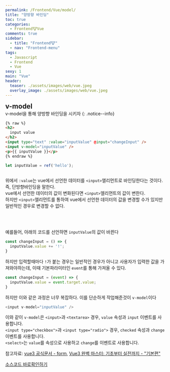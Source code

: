 ```yaml
---
permalink: /Frontend/Vue/model/
title: "양방향 바인딩"
toc: true
categories:
  - Frontend🐮Vue
comments: true
sidebar:
  - title: "Frontend🐮"
  - nav: "Frontend-menu"
tags:
  - Javascript
  - Frontend
  - Vue
sexy: 1
main: "Vue"
header:
  teaser: ./assets/images/web/vue.jpeg
  overlay_image: ./assets/images/web/vue.jpeg
---
```



<span style = "font-size:1.5em;  font-weight: 700;">v-model</span><br>
v-model을 통해 양방향 바인딩을 시키자
{: .notice--info}

```html
{% raw %}
<h2>
  input value
</h2>
<input type="text" :value="inputValue" @input="changeInput" />
<input v-model="inputValue" />
<p>{{ inputValue }}</p>
{% endraw %}
```

```js
let inputValue = ref('hello');
  
```

위에서 `:value`는 vue에서 선언한 데이터를 `<input>`엘리먼트로 바인딩한다는 것이다. 즉, 단방향바인딩을 말한다.  
vue에서 선언한 데이터의 값이 변화된다면	`<input>`엘리먼트의 값이 변한다.  
하지만 `<input>`엘리먼트를 통하여 vue에서 선언한 데이터의 값을 변경할 수가 있지만 일반적인 경우로 변경할 수 없다.  

<br>
<br>

예를들어, 아래의 코드를 선언하면 `inputValue`의 값이 바뀐다
```js
const changeInput = () => {
  inputValue.value += '!';
}
```
하지만 입력할때마다 `!`가 붙는 경우는 일반적인 경우가 아니고 사용자가 입력한 값을 가져와야하는데, 이때 기본파라미터인 `event`를 통해 가져올 수 있다.

```js
const changeInput = (event) => {
  inputValue.value = event.target.value;
}
```

하지만 이와 같은 과정은 너무 복잡하다. 이를 단순하게 작업해준것이 `v-model`이다

```js
<input v-model="inputValue" />
```

이와 같이 `v-model`은 `<input>`과 `<textarea>` 경우, `value` 속성과 `input` 이벤트를 사용합니다. <br>
`<input type="checkbox">`과 `<input type="radio">` 경우, `checked` 속성과 `change` 이벤트를 사용합니다. <br>
`<select>`는 `value`를 속성으로 사용하고 `change`를 이벤트로 사용합니다. <br>

참고자료: [vue3 공식문서 - form](https://v3-docs.vuejs-korea.org/guide/essentials/forms.html#checkbox-1), [Vue3 완벽 마스터: 기초부터 실전까지 - "기본편"](https://www.inflearn.com/course/vue-%EC%99%84%EB%B2%BD-%EA%B8%B0%EB%B3%B8)


[소스코드 바로확인하기](https://sfc.vuejs.org/#eNqVUj1vgzAQ/SsnLzRSg6WOlETt2L3q5IWSSyAC27IP2grx33s2hKRNh3RAuo/Hu/N7N4hna9O+Q5GJ3JeutgQeqbNbpevWGkcwgMM9jLB3poWEoYnSAA0S1Np29FY0HcImgO6SCpvGJKvHgAhfabQnKKtCH/AloBl4hz1qWsFmC0PAwAVP2s9sEZNS4Q5IUzFyjifiMJ7w8/bprwz+c/jCcvPs6cvlJBcLxQlha5uCkDOAfFf3MeCwepij+ZkQCeemXLr51KQvixslwk5KQBaxnJ8F4upTzLh6ISuX5U+mft2aHTa/f15QdjsMlwaOYy6D6aH5z9XDtoXD4rzvoun1usGHqz3OTl6vEQWVk6K5XHQW92K6z3Vb2PTojeYLjpbyi2PDK5GdTFaC7zbkSlRE1mdS+n0Z7v7oU+MOkqPUdZrqFlP07frdmQ+PjomVmM0fxfgNkgsLJg==)